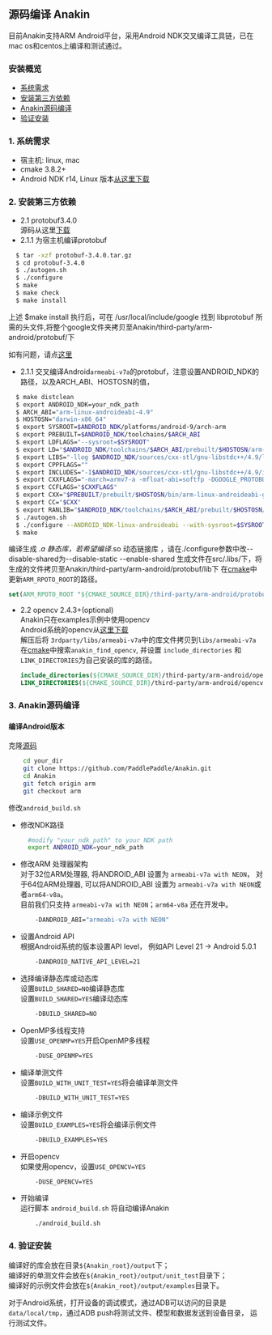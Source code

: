 ## 源码编译 Anakin ##

目前Anakin支持ARM Android平台，采用Android NDK交叉编译工具链，已在mac os和centos上编译和测试通过。

### 安装概览 ###

* [系统需求](#0001)
* [安装第三方依赖](#0002)
* [Anakin源码编译](#0003)
* [验证安装](#0004)


### <span id = '0001'> 1. 系统需求 </span> ###

*  宿主机: linux, mac    
*  cmake 3.8.2+    
*  Android NDK r14, Linux 版本[从这里下载](https://dl.google.com/android/repository/android-ndk-r14b-linux-x86_64.zip)

### <span id = '0002'> 2. 安装第三方依赖 </span> ###

- 2.1 protobuf3.4.0     
   源码从这里[下载](https://github.com/google/protobuf/releases/tag/v3.4.0)    
 - 2.1.1 为宿主机编译protobuf     
 ```bash
   $ tar -xzf protobuf-3.4.0.tar.gz  
   $ cd protobuf-3.4.0   
   $ ./autogen.sh  
   $ ./configure    
   $ make  
   $ make check   
   $ make install
   ```
   上述 $make install 执行后，可在 /usr/local/include/google 找到 libprotobuf 所需的头文件,将整个google文件夹拷贝至Anakin/third-party/arm-android/protobuf/下
   
   如有问题，请点[这里](https://github.com/google/protobuf/blob/v3.4.0/src/README.md)
    
 - 2.1.1 交叉编译Android`armeabi-v7a`的protobuf，注意设置ANDROID_NDK的路径，以及ARCH_ABI、HOSTOSN的值，   
 ```bash
   $ make distclean
   $ export ANDROID_NDK=your_ndk_path 
   $ ARCH_ABI="arm-linux-androideabi-4.9"
   $ HOSTOSN="darwin-x86_64"
   $ export SYSROOT=$ANDROID_NDK/platforms/android-9/arch-arm  
   $ export PREBUILT=$ANDROID_NDK/toolchains/$ARCH_ABI
   $ export LDFLAGS="--sysroot=$SYSROOT"
   $ export LD="$ANDROID_NDK/toolchains/$ARCH_ABI/prebuilt/$HOSTOSN/arm-linux-androideabi/bin/ld $LDFLAGS"
   $ export LIBS="-llog $ANDROID_NDK/sources/cxx-stl/gnu-libstdc++/4.9/libs/armeabi-v7a/libgnustl_static.a"
   $ export CPPFLAGS=""
   $ export INCLUDES="-I$ANDROID_NDK/sources/cxx-stl/gnu-libstdc++/4.9/include/ -I$ANDROID_NDK/platforms/android-9/arch-arm/usr/include/ -I$ANDROID_NDK/sources/cxx-stl/gnu-libstdc++/4.9/libs/armeabi-v7a/include/"
   $ export CXXFLAGS="-march=armv7-a -mfloat-abi=softfp -DGOOGLE_PROTOBUF_NO_RTTI --sysroot=$SYSROOT"
   $ export CCFLAGS="$CXXFLAGS"
   $ export CXX="$PREBUILT/prebuilt/$HOSTOSN/bin/arm-linux-androideabi-g++ $CXXFLAGS"
   $ export CC="$CXX"
   $ export RANLIB="$ANDROID_NDK/toolchains/$ARCH_ABI/prebuilt/$HOSTOSN/bin/arm-linux-androideabi-ranlib"  
   $ ./autogen.sh  
   $ ./configure --ANDROID_NDK-linux-androideabi --with-sysroot=$SYSROOT --enable-cross-compile --with-protoc=protoc --disable-shared CXX="$CXX" CC="$CC" LD="$LD"  
   $ make
  ```
  
  编译生成 *.a 静态库，若希望编译*.so 动态链接库 ，请在./configure参数中改--disable-shared为--disable-static --enable-shared
  生成文件在src/.libs/下，将生成的文件拷贝至Anakin/third-party/arm-android/protobuf/lib下
  在[cmake](../../cmake/find_modules.cmake)中更新`ARM_RPOTO_ROOT`的路径。        
  ```cmake
  set(ARM_RPOTO_ROOT "${CMAKE_SOURCE_DIR}/third-party/arm-android/protobuf")
  ```
  
- 2.2 opencv 2.4.3+(optional)    
    Anakin只在examples示例中使用opencv   
    Android系统的opencv从[这里下载](https://opencv.org/releases.html)    
    解压后将 `3rdparty/libs/armeabi-v7a`中的库文件拷贝到`libs/armeabi-v7a`    
    在[cmake](../../cmake/find_modules.cmake)中搜索`anakin_find_opencv`, 
    并设置 `include_directories` 和 `LINK_DIRECTORIES`为自己安装的库的路径。   
    ```cmake
    include_directories(${CMAKE_SOURCE_DIR}/third-party/arm-android/opencv/sdk/native/jni/include/)
    LINK_DIRECTORIES(${CMAKE_SOURCE_DIR}/third-party/arm-android/opencv/sdk/native/libs/armeabi-v7a/)
    ```
### <span id = '0003'> 3. Anakin源码编译 </span> ###

#### 编译Android版本

   克隆[源码](https://github.com/PaddlePaddle/Anakin/tree/arm)
```bash
    cd your_dir
    git clone https://github.com/PaddlePaddle/Anakin.git
    cd Anakin
    git fetch origin arm
    git checkout arm
  ```
  修改`android_build.sh`    
- 修改NDK路径    
  ```bash
    #modify "your_ndk_path" to your NDK path
    export ANDROID_NDK=your_ndk_path
  ```
- 修改ARM 处理器架构     
  对于32位ARM处理器, 将ANDROID_ABI 设置为 `armeabi-v7a with NEON`， 
  对于64位ARM处理器, 可以将ANDROID_ABI 设置为 `armeabi-v7a with NEON`或者`arm64-v8a`。        
  目前我们只支持 `armeabi-v7a with NEON`；`arm64-v8a` 还在开发中。      
  ```bash
      -DANDROID_ABI="armeabi-v7a with NEON"
  ```
- 设置Android API    
  根据Android系统的版本设置API level， 例如API Level 21 -> Android 5.0.1    
  ```bash
      -DANDROID_NATIVE_API_LEVEL=21
  ```

- 选择编译静态库或动态库    
  设置`BUILD_SHARED=NO`编译静态库    
  设置`BUILD_SHARED=YES`编译动态库    
  ```bash
      -DBUILD_SHARED=NO
  ```
- OpenMP多线程支持    
  设置`USE_OPENMP=YES`开启OpenMP多线程    
  ```bash
      -DUSE_OPENMP=YES
  ```
  
- 编译单测文件    
  设置`BUILD_WITH_UNIT_TEST=YES`将会编译单测文件    
    ```bash
        -DBUILD_WITH_UNIT_TEST=YES
    ```

- 编译示例文件    
  设置`BUILD_EXAMPLES=YES`将会编译示例文件    
    ```bash
        -DBUILD_EXAMPLES=YES
    ```
  
- 开启opencv    
  如果使用opencv，设置`USE_OPENCV=YES`    
    ```bash
        -DUSE_OPENCV=YES
    ```
    
- 开始编译    
  运行脚本 `android_build.sh` 将自动编译Anakin     
  ```bash
      ./android_build.sh
  ```

### <span id = '0004'> 4. 验证安装 </span> ###    
  编译好的库会放在目录`${Anakin_root}/output`下；    
  编译好的单测文件会放在`${Anakin_root}/output/unit_test`目录下；    
  编译好的示例文件会放在`${Anakin_root}/output/examples`目录下。
  
  对于Android系统，打开设备的调试模式，通过ADB可以访问的目录是`data/local/tmp`，通过ADB push将测试文件、模型和数据发送到设备目录， 运行测试文件。
